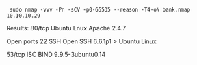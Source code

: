 
```
 sudo nmap -vvv -Pn -sCV -p0-65535 --reason -T4-oN bank.nmap 10.10.10.29
```


Results: 
80/tcp
Ubuntu Lnux 
Apache 2.4.7


Open ports 22 SSH Open SSH 6.6.1p1 > Ubuntu Linux

53/tcp
ISC BIND 9.9.5-3ubuntu0.14 